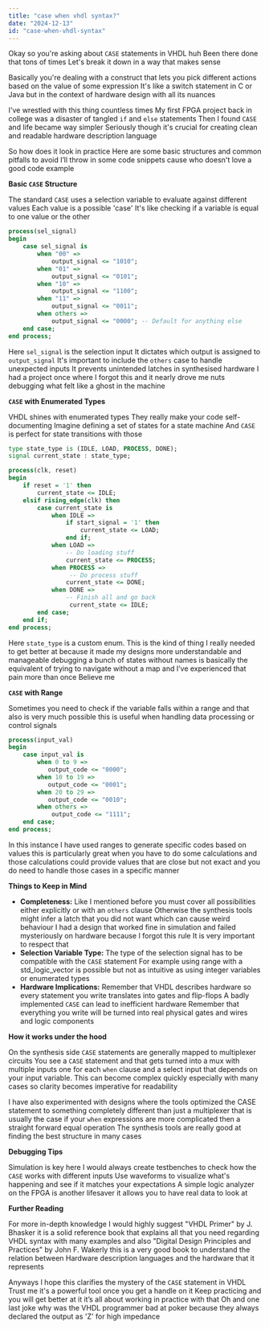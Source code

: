 ```yaml
---
title: "case when vhdl syntax?"
date: "2024-12-13"
id: "case-when-vhdl-syntax"
---
```


Okay so you're asking about `CASE` statements in VHDL huh Been there done that tons of times Let's break it down in a way that makes sense

Basically you're dealing with a construct that lets you pick different actions based on the value of some expression It's like a switch statement in C or Java but in the context of hardware design with all its nuances

I've wrestled with this thing countless times My first FPGA project back in college was a disaster of tangled `if` and `else` statements Then I found `CASE` and life became way simpler Seriously though it's crucial for creating clean and readable hardware description language

So how does it look in practice Here are some basic structures and common pitfalls to avoid I’ll throw in some code snippets cause who doesn't love a good code example

**Basic `CASE` Structure**

The standard `CASE` uses a selection variable to evaluate against different values Each value is a possible 'case' It's like checking if a variable is equal to one value or the other

```vhdl
process(sel_signal)
begin
    case sel_signal is
        when "00" =>
            output_signal <= "1010";
        when "01" =>
            output_signal <= "0101";
        when "10" =>
            output_signal <= "1100";
        when "11" =>
            output_signal <= "0011";
        when others =>
            output_signal <= "0000"; -- Default for anything else
    end case;
end process;
```

Here `sel_signal` is the selection input It dictates which output is assigned to `output_signal` It's important to include the `others` case to handle unexpected inputs It prevents unintended latches in synthesised hardware I had a project once where I forgot this and it nearly drove me nuts debugging what felt like a ghost in the machine

**`CASE` with Enumerated Types**

VHDL shines with enumerated types They really make your code self-documenting Imagine defining a set of states for a state machine And `CASE` is perfect for state transitions with those

```vhdl
type state_type is (IDLE, LOAD, PROCESS, DONE);
signal current_state : state_type;

process(clk, reset)
begin
    if reset = '1' then
        current_state <= IDLE;
    elsif rising_edge(clk) then
        case current_state is
            when IDLE =>
                if start_signal = '1' then
                    current_state <= LOAD;
                end if;
            when LOAD =>
                -- Do loading stuff
                current_state <= PROCESS;
            when PROCESS =>
                 -- Do process stuff
                current_state <= DONE;
            when DONE =>
                -- Finish all and go back
                 current_state <= IDLE;
        end case;
    end if;
end process;
```

Here `state_type` is a custom enum. This is the kind of thing I really needed to get better at because it made my designs more understandable and manageable debugging a bunch of states without names is basically the equivalent of trying to navigate without a map and I’ve experienced that pain more than once Believe me

**`CASE` with Range**

Sometimes you need to check if the variable falls within a range and that also is very much possible this is useful when handling data processing or control signals

```vhdl
process(input_val)
begin
    case input_val is
        when 0 to 9 =>
           output_code <= "0000";
        when 10 to 19 =>
           output_code <= "0001";
        when 20 to 29 =>
           output_code <= "0010";
        when others =>
            output_code <= "1111";
    end case;
end process;
```
In this instance I have used ranges to generate specific codes based on values this is particularly great when you have to do some calculations and those calculations could provide values that are close but not exact and you do need to handle those cases in a specific manner

**Things to Keep in Mind**

*   **Completeness:** Like I mentioned before you must cover all possibilities either explicitly or with an `others` clause Otherwise the synthesis tools might infer a latch that you did not want which can cause weird behaviour I had a design that worked fine in simulation and failed mysteriously on hardware because I forgot this rule It is very important to respect that
*   **Selection Variable Type:** The type of the selection signal has to be compatible with the `CASE` statement For example using range with a std\_logic\_vector is possible but not as intuitive as using integer variables or enumerated types
*   **Hardware Implications:** Remember that VHDL describes hardware so every statement you write translates into gates and flip-flops A badly implemented `CASE` can lead to inefficient hardware Remember that everything you write will be turned into real physical gates and wires and logic components

**How it works under the hood**

On the synthesis side `CASE` statements are generally mapped to multiplexer circuits You see a `CASE` statement and that gets turned into a mux with multiple inputs one for each `when` clause and a select input that depends on your input variable. This can become complex quickly especially with many cases so clarity becomes imperative for readability

I have also experimented with designs where the tools optimized the CASE statement to something completely different than just a multiplexer that is usually the case if your `when` expressions are more complicated then a straight forward equal operation The synthesis tools are really good at finding the best structure in many cases

**Debugging Tips**

Simulation is key here I would always create testbenches to check how the `CASE` works with different inputs Use waveforms to visualize what's happening and see if it matches your expectations A simple logic analyzer on the FPGA is another lifesaver it allows you to have real data to look at

**Further Reading**

For more in-depth knowledge I would highly suggest "VHDL Primer" by J. Bhasker it is a solid reference book that explains all that you need regarding VHDL syntax with many examples and also "Digital Design Principles and Practices" by John F. Wakerly this is a very good book to understand the relation between Hardware description languages and the hardware that it represents

Anyways I hope this clarifies the mystery of the `CASE` statement in VHDL Trust me it's a powerful tool once you get a handle on it Keep practicing and you will get better at it it’s all about working in practice with that
Oh and one last joke why was the VHDL programmer bad at poker because they always declared the output as 'Z' for high impedance
